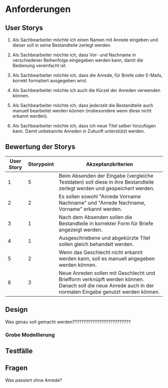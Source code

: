 # Anforderungen

## User Storys

1. Als Sachbearbeiter möchte ich einen Namen mit Anrede eingeben und dieser soll in seine Bestandteile zerlegt werden.

2. Als Sachbearbeiter möchte ich, dass Vor- und Nachname in verschiedener Reihenfolge eingegeben werden kann, damit die Bedienung vereinfacht ist.

3. Als Sachbearbeiter möchte ich, dass die Anrede, für Briefe oder E-Mails, korrekt formatiert ausgegeben wird.

4. Als Sachbearbeiter möchte ich auch die Kürzel der Anreden verwenden können.

5. Als Sachbearbeiter möchte ich, dass jederzeit die Bestandteile auch manuell bearbeitet werden können (insbesondere wenn diese nicht erkannt werden).

6. Als Sachbearbeiter möchte ich, dass ich neue Titel selber hinzufügen kann. Damit unbekannte Anreden in Zukunft unterstützt werden.


## Bewertung der Storys

| User Story | Storypoint | Akzeptanzkriterien |
|------------|------------|--------------------|
| 1          | 5          | Beim Absenden der Eingabe (vergleiche Testdaten) soll diese in ihre Bestandteile zerlegt werden und gespeichert werden. | 
| 2 | 2 | Es sollen sowohl "Anrede Vorname Nachname" und "Anrede Nachname, Vorname" erkannt werden. |
| 3 | 1 | Nach dem Absenden sollen die Bestandteile in korrekter Form für Briefe angezeigt werden. |
| 4 | 1 | Ausgeschriebene und abgekürzte Titel sollen gleich behandelt werden. |
| 5 | 2 | Wenn das Geschlecht nicht erkannt werden kann, soll es manuell angegeben werden können. |
| 6 | 3 | Neue Anreden sollen mit Geschlecht und Briefform verknüpft werden können. Danach soll die neue Anrede auch in der normalen Eingabe genutzt werden können. |

## Design 
 Was genau soll gemacht werden??????????????????????????

### Grobe Modellierung 


## Testfälle

## Fragen

Was passiert ohne Anrede?
